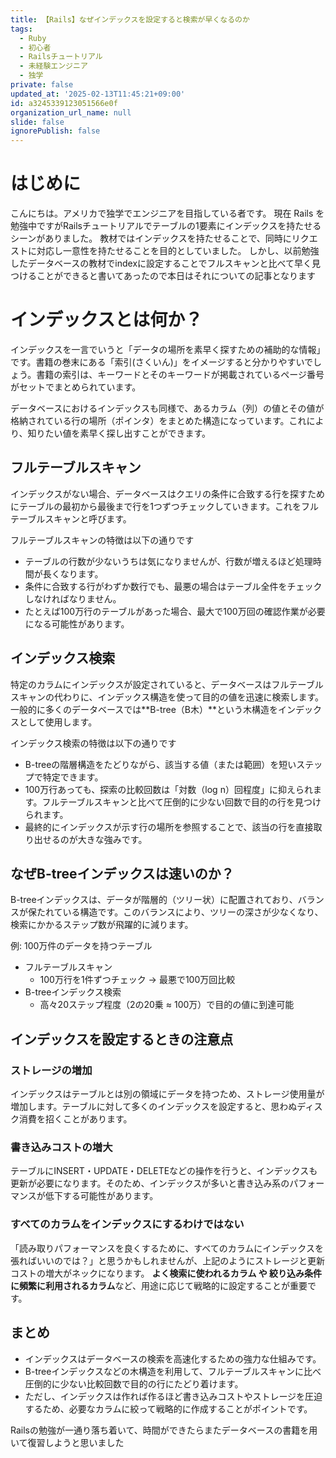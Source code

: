 ```yaml
---
title: 【Rails】なぜインデックスを設定すると検索が早くなるのか
tags:
  - Ruby
  - 初心者
  - Railsチュートリアル
  - 未経験エンジニア
  - 独学
private: false
updated_at: '2025-02-13T11:45:21+09:00'
id: a3245339123051566e0f
organization_url_name: null
slide: false
ignorePublish: false
---
```

# はじめに
こんにちは。アメリカで独学でエンジニアを目指している者です。
現在 Rails を勉強中ですがRailsチュートリアルでテーブルの1要素にインデックスを持たせるシーンがありました。
教材ではインデックスを持たせることで、同時にリクエストに対応し一意性を持たせることを目的としていました。
しかし、以前勉強したデータベースの教材でindexに設定することでフルスキャンと比べて早く見つけることができると書いてあったので本日はそれについての記事となります

# インデックスとは何か？
インデックスを一言でいうと「データの場所を素早く探すための補助的な情報」です。書籍の巻末にある「索引(さくいん)」をイメージすると分かりやすいでしょう。書籍の索引は、キーワードとそのキーワードが掲載されているページ番号がセットでまとめられています。

データベースにおけるインデックスも同様で、あるカラム（列）の値とその値が格納されている行の場所（ポインタ）をまとめた構造になっています。これにより、知りたい値を素早く探し出すことができます。

## フルテーブルスキャン
インデックスがない場合、データベースはクエリの条件に合致する行を探すためにテーブルの最初から最後まで行を1つずつチェックしていきます。これをフルテーブルスキャンと呼びます。

フルテーブルスキャンの特徴は以下の通りです
  * テーブルの行数が少ないうちは気になりませんが、行数が増えるほど処理時間が長くなります。
  * 条件に合致する行がわずか数行でも、最悪の場合はテーブル全件をチェックしなければなりません。
  * たとえば100万行のテーブルがあった場合、最大で100万回の確認作業が必要になる可能性があります。

## インデックス検索
特定のカラムにインデックスが設定されていると、データベースはフルテーブルスキャンの代わりに、インデックス構造を使って目的の値を迅速に検索します。一般的に多くのデータベースでは**B-tree（B木）**という木構造をインデックスとして使用します。

インデックス検索の特徴は以下の通りです
  * B-treeの階層構造をたどりながら、該当する値（または範囲）を短いステップで特定できます。
  * 100万行あっても、探索の比較回数は「対数（log n）回程度」に抑えられます。フルテーブルスキャンと比べて圧倒的に少ない回数で目的の行を見つけられます。
  * 最終的にインデックスが示す行の場所を参照することで、該当の行を直接取り出せるのが大きな強みです。

## なぜB-treeインデックスは速いのか？
B-treeインデックスは、データが階層的（ツリー状）に配置されており、バランスが保たれている構造です。このバランスにより、ツリーの深さが少なくなり、検索にかかるステップ数が飛躍的に減ります。

例: 100万件のデータを持つテーブル
  * フルテーブルスキャン
      * 100万行を1件ずつチェック → 最悪で100万回比較
  * B-treeインデックス検索
      * 高々20ステップ程度（2の20乗 ≈ 100万）で目的の値に到達可能


## インデックスを設定するときの注意点

### ストレージの増加
インデックスはテーブルとは別の領域にデータを持つため、ストレージ使用量が増加します。テーブルに対して多くのインデックスを設定すると、思わぬディスク消費を招くことがあります。

### 書き込みコストの増大
テーブルにINSERT・UPDATE・DELETEなどの操作を行うと、インデックスも更新が必要になります。そのため、インデックスが多いと書き込み系のパフォーマンスが低下する可能性があります。

### すべてのカラムをインデックスにするわけではない
「読み取りパフォーマンスを良くするために、すべてのカラムにインデックスを張ればいいのでは？」と思うかもしれませんが、上記のようにストレージと更新コストの増大がネックになります。
**よく検索に使われるカラム や 絞り込み条件に頻繁に利用されるカラム**など、用途に応じて戦略的に設定することが重要です。



## まとめ
* インデックスはデータベースの検索を高速化するための強力な仕組みです。
* B-treeインデックスなどの木構造を利用して、フルテーブルスキャンに比べ圧倒的に少ない比較回数で目的の行にたどり着けます。
* ただし、インデックスは作れば作るほど書き込みコストやストレージを圧迫するため、必要なカラムに絞って戦略的に作成することがポイントです。

Railsの勉強が一通り落ち着いて、時間ができたらまたデータベースの書籍を用いて復習しようと思いました
